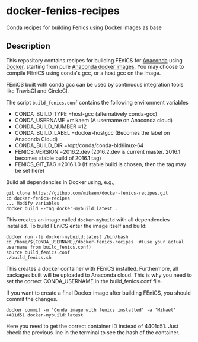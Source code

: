# docker-fenics-recipes
Conda recipes for building Fenics using Docker images as base

Description
----------

This repository contains recipes for building FEniCS for [Anaconda](https://anaconda.org) using [Docker](https://www.docker.com), starting from pure [Anaconda docker images](https://hub.docker.com/r/continuumio/). You may choose to compile FEniCS using conda's gcc, or a host gcc on the image. 

FEniCS built with conda gcc can be used by continuous integration tools like TravisCI and CircleCI.

The script `build_fenics.conf` contains the following environment variables

  * CONDA_BUILD_TYPE         =host-gcc  (alternatively conda-gcc)
  * CONDA_USERNAME           =mikaem      (A username on Anaconda cloud)
  * CONDA_BUILD_NUMBER       =12       
  * CONDA_BUILD_LABEL        =docker-hostgcc  (Becomes the label on Anaconda Cloud)
  * CONDA_BUILD_DIR          =/opt/conda/conda-bld/linux-64
  * FENICS_VERSION           =2016.2.dev  (2016.2.dev is current master. 2016.1 becomes stable build of 2016.1 tag)
  * FENICS_GIT_TAG           =2016.1.0    (If stable build is chosen, then the tag may be set here)

Build all dependencies in Docker using, e.g.,

    git clone https://github.com/mikaem/docker-fenics-recipes.git
    cd docker-fenics-recipes 
    ... Modify variables
    docker build --tag docker-mybuild:latest .
  
This creates an image called `docker-mybuild` with all dependencies installed. To build FEniCS enter the image itself and build:

    docker run -ti docker-mybuild:latest /bin/bash
    cd /home/${CONDA_USERNAME}/docker-fenics-recipes  #(use your actual username from build_fenics.conf)
    source build_fenics.conf
    ./build_fenics.sh

This creates a docker container with FEniCS installed. Furthermore, all packages built will be uploaded to Anaconda cloud. This is why you need to set the correct CONDA_USERNAME in the build_fenics.conf file.

If you want to create a final Docker image after building FEniCS, you should commit the changes.

    docker commit -m 'Conda image with fenics installed' -a 'Mikael' 4401d51 docker-mybuild:latest
    
 Here you need to get the correct container ID instead of 4401d51. Just check the previous line in the terminal to see the hash of the container.
 
